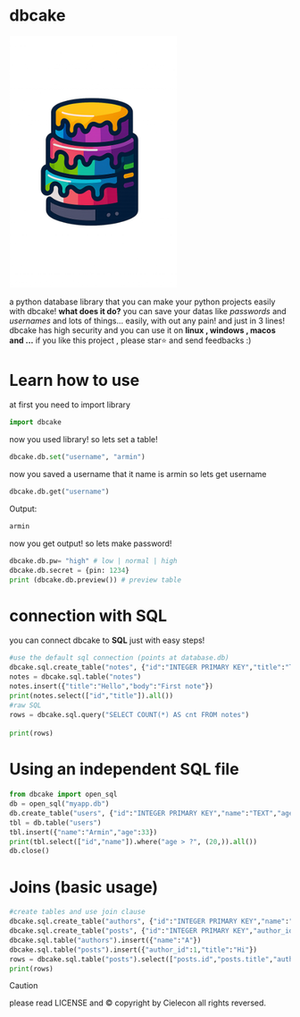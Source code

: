 # dbcake
<img src="https://github.com/Cielecon/dbcake/blob/main/dbcake.png" width="300"/>

a python database library that you can make your python projects easily with dbcake!
**what does it do?** you can save your datas like *passwords* and *usernames* and lots of things... easily,
with out any pain! and just in 3 lines!
dbcake has high security and you can use it on **linux , windows , macos and ...**
if you like this project , please star⭐ and send feedbacks :)

# Learn how to use

at first you need to import library
```python
import dbcake
```
now you used library! so lets set a table!

```python 
dbcake.db.set("username", "armin")
```
now you saved a username that it name is armin so lets get username


```python 
dbcake.db.get("username")
```
Output:

```python 
armin
```
now you get output! so lets make password!

```python
dbcake.db.pw= "high" # low | normal | high
dbcake.db.secret = {pin: 1234} 
print (dbcake.db.preview()) # preview table
```
# connection with SQL
you can connect dbcake to **SQL** just with easy steps!
```python
#use the default sql connection (points at database.db)
dbcake.sql.create_table("notes", {"id":"INTEGER PRIMARY KEY","title":"TEXT","body":"TEXT"})
notes = dbcake.sql.table("notes")
notes.insert({"title":"Hello","body":"First note"})
print(notes.select(["id","title"]).all())
#raw SQL
rows = dbcake.sql.query("SELECT COUNT(*) AS cnt FROM notes")

print(rows)
```
# Using an independent SQL file
```python
from dbcake import open_sql
db = open_sql("myapp.db")
db.create_table("users", {"id":"INTEGER PRIMARY KEY","name":"TEXT","age":"INTEGER"})
tbl = db.table("users")
tbl.insert({"name":"Armin","age":33})
print(tbl.select(["id","name"]).where("age > ?", (20,)).all())
db.close()
```
# Joins (basic usage)
```python
#create tables and use join clause
dbcake.sql.create_table("authors", {"id":"INTEGER PRIMARY KEY","name":"TEXT"})
dbcake.sql.create_table("posts", {"id":"INTEGER PRIMARY KEY","author_id":"INTEGER","title":"TEXT"})
dbcake.sql.table("authors").insert({"name":"A"})
dbcake.sql.table("posts").insert({"author_id":1,"title":"Hi"})
rows = dbcake.sql.table("posts").select(["posts.id","posts.title","authors.name"]).join("INNER JOIN authors ON authors.id = posts.author_id").all()
print(rows)
```
>[!CAUTION]
>please read LICENSE and ©️ copyright by Cielecon all rights reversed.
